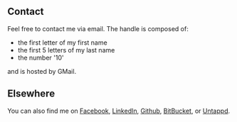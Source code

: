 ## Contact

Feel free to contact me via email. The handle is composed of:

* the first letter of my first name
* the first 5 letters of my last name
* the number '10'

and is hosted by GMail.

## Elsewhere
You can also find me on [Facebook](http://facebook.com/bryan.a.bennett),
[LinkedIn](https://www.linkedin.com/pub/bryan-bennett/2b/230/895),
[Github](http://github.com/bbenne10),
[BitBucket](https://bitbucket.org/bbenne10), or
[Untappd](https://untappd.com/user/bbenne10).
